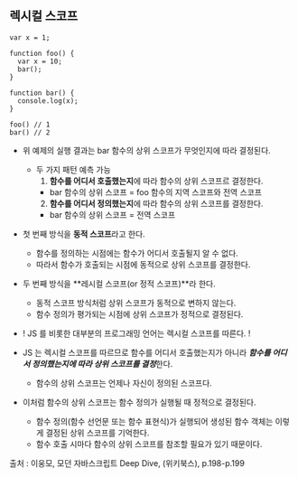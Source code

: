 ## 렉시컬 스코프
~~~
var x = 1;

function foo() {
  var x = 10;
  bar();
}

function bar() {
  console.log(x);
}

foo() // 1
bar() // 2
~~~

* 위 예제의 실행 결과는 bar 함수의 상위 스코프가 무엇인지에 따라 결정된다.
  * 두 가지 패턴 예측 가능
    1. **함수를 어디서 호출했는지**에 따라 함수의 상위 스코프르 결정한다.
      * bar 함수의 상위 스코프 = foo 함수의 지역 스코프와 전역 스코프
    2. **함수를 어디서 정의했는지**에 따라 함수의 상위 스코프를 결정한다.
      * bar 함수의 상위 스코프 = 전역 스코프

* 첫 번째 방식을 **동적 스코프**라고 한다.
  * 함수를 정의하는 시점에는 함수가 어디서 호출될지 알 수 없다.
  * 따라서 함수가 호출되는 시점에 동적으로 상위 스코프를 결정한다.
* 두 번째 방식을 **레시컬 스코프(or 정적 스코프)**라 한다.
  * 동적 스코프 방식처럼 상위 스코프가 동적으로 변하지 않는다.
  * 함수 정의가 평가되는 시점에 상위 스코프가 정적으로 결정된다.
* ! JS 를 비롯한 대부분의 프로그래밍 언어는 렉시컬 스코프를 따른다. !

* JS 는 렉시컬 스코프를 따르므로 함수를 어디서 호출했는지가 아니라 ***함수를 어디서 정의했는지에 따라 상위 스코프를 결정***한다.
  * 함수의 상위 스코프는 언제나 자신이 정의된 스코프다.

* 이처럼 함수의 상위 스코프는 함수 정의가 실행될 때 정적으로 결정된다.
  * 함수 정의(함수 선언문 또는 함수 표현식)가 실행되어 생성된 함수 객체는 이렇게 결정된 상위 스코프를 기억한다.
  * 함수 호출 시마다 함수의 상위 스코프를 참조할 필요가 있기 때문이다.


출처 : 이웅모, 모던 자바스크립트 Deep Dive, (위키북스), p.198-p.199
